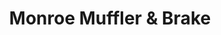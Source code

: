 ---
title: "Monroe Muffler & Brake"
url: /steubenville/monroe-muffler-and-brake/
shop: car repair
---